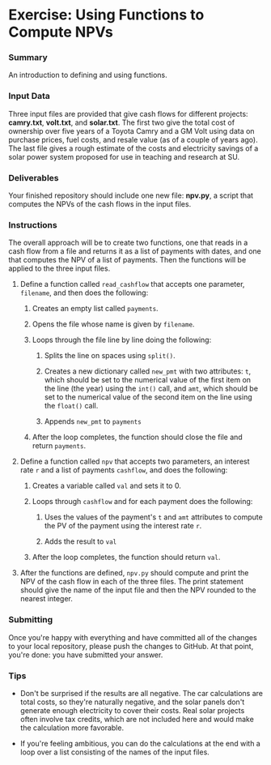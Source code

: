 # Exercise: Using Functions to Compute NPVs

### Summary

An introduction to defining and using functions.

### Input Data

Three input files are provided that give cash flows for different 
projects: **camry.txt**, **volt.txt**, and **solar.txt**. The first 
two give the total cost of ownership over five years of a Toyota 
Camry and a GM Volt using data on purchase prices, fuel costs, and resale
value (as of a couple of years ago). The last file gives a rough estimate
of the costs and electricity savings of a solar power system proposed for 
use in teaching and research at SU. 

### Deliverables

Your finished repository should include one new file: **npv.py**, a script
that computes the NPVs of the cash flows in the input files.

### Instructions

The overall approach will be to create two functions, one that reads in 
a cash flow from a file and returns it as a list of payments with dates, 
and one that computes the NPV of a list of payments. Then the functions 
will be applied to the three input files.

1. Define a function called `read_cashflow` that accepts one parameter, 
`filename`, and then does the following:

    1. Creates an empty list called `payments`.

    1. Opens the file whose name is given by `filename`.
    
    1. Loops through the file line by line doing the following:
    
        1. Splits the line on spaces using `split()`.
    
        1. Creates a new dictionary called `new_pmt` with two attributes: 
        `t`, which should be set to the numerical value of the first item 
        on the line (the year) using the `int()` call, and `amt`, which
        should be set to the numerical value of the second item on the line
        using the `float()` call.
    
        1. Appends `new_pmt` to `payments`
    
    1. After the loop completes, the function should close the file and
    return `payments`.

1. Define a function called `npv` that accepts two parameters, an interest
rate `r` and a list of payments `cashflow`, and does the following:

    1. Creates a variable called `val` and sets it to 0.
    
    1. Loops through `cashflow` and for each payment does the following:
    
        1. Uses the values of the payment's `t` and `amt` attributes 
        to compute the PV of the payment using the interest rate `r`.
        
        1. Adds the result to `val`
        
    1. After the loop completes, the function should return `val`.

1. After the functions are defined, `npv.py` should compute and print the 
NPV of the cash flow in each of the three files. The print statement should 
give the name of the input file and then the NPV rounded to the nearest
integer. 

### Submitting

Once you're happy with everything and have committed all of the changes to
your local repository, please push the changes to GitHub. At that point, 
you're done: you have submitted your answer.

### Tips

+ Don't be surprised if the results are all negative. The car calculations 
are total costs, so they're naturally negative, and the solar panels don't 
generate enough electricity to cover their costs. Real solar projects often 
involve tax credits, which are not included here and would make the 
calculation more favorable.

+ If you're feeling ambitious, you can do the calculations at the end with 
a loop over a list consisting of the names of the input files.
